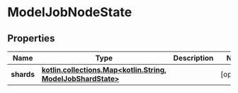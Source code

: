 # ModelJobNodeState

## Properties
Name | Type | Description | Notes
------------ | ------------- | ------------- | -------------
**shards** | [**kotlin.collections.Map&lt;kotlin.String, ModelJobShardState&gt;**](ModelJobShardState.md) |  |  [optional]
